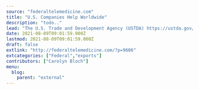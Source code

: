 ```yaml
---
source: "federaltelemedicine.com"
title: "U.S. Companies Help Worldwide"
description: "todo.."
lead: "The U.S. Trade and Development Agency (USTDA) https://ustda.gov/sectors/health, and the USA Healthcare Alliance (USAHA) https://us-aha.com, are expanding export opportunities for U.S healthcare companies to support healthcare infrastructure such as systems and resources in emerging markets. USTDA and USAHA are going to work with U.S industry and help partner countries to better protect against future pandemics, ..."
date: 2021-08-09T09:01:59.000Z
lastmod: 2021-08-09T09:01:59.000Z
draft: false
extlink: "http://federaltelemedicine.com/?p=9606"
extcategories: ["Federal","exports"]
contributors: ["Carolyn Bloch"]
menu:
  blog:
    parent: "external"
---
```

